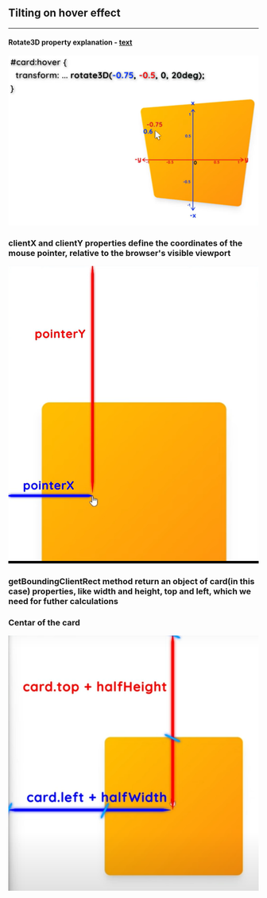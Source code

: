 ## Tilting on hover effect
___

#### Rotate3D property explanation - [text](https://youtu.be/zAxXE9vZWPo?t=177)
![Rotate3D property](./screenshots/image.png)

### clientX and clientY properties define the coordinates of the mouse pointer, relative to the browser's visible viewport
![pointerXandY](./screenshots/image-2.png)

### getBoundingClientRect method return an object of card(in this case) properties, like width and height, top and left, which we need for futher calculations

### Centar of the card
![card center](./screenshots/image-3.png)

